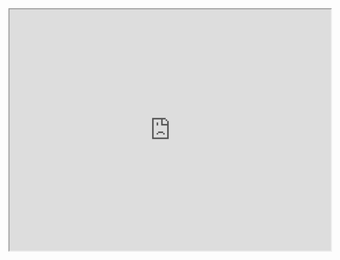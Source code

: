 

<iframe src="https://www.google.com/maps/d/embed?mid=1X9WMFwWYZF8Rr-rQu__0RvFlQOGdUfU&ehbc=2E312F" width="640" height="480"></iframe>
